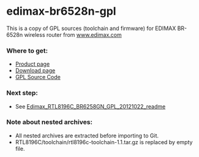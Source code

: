 # edimax-br6528n-gpl

This is a copy of GPL sources (toolchain and firmware) for EDIMAX BR-6528n wireless router from www.edimax.com

### Where to get:

* [Product page](http://www.edimax.com/edimax/merchandise/merchandise_detail/data/edimax/global/home_legacy_wireless_routers/br-6258n)
* [Download page](http://www.edimax.com/edimax/download/download/data/edimax/global/download/for_home/home_legacy_products/home_legacy_wireless_routers/br-6258n)
* [GPL Source Code](http://www.edimax.com/edimax/mw/cufiles/files/download/OpenSourceCode/transfer/Wireless/Router/BR-6258n/BR-6258n.rar)

### Next step:

* See [Edimax_RTL8196C_BR6258GN_GPL_20121022_readme](Edimax_RTL8196C_BR6258GN_GPL_20121022_readme)

### Note about nested archives:

* All nested archives are extracted before importing to Git.
* RTL8196C/toolchain/rtl8196c-toolchain-1.1.tar.gz is replaced by empty file.

